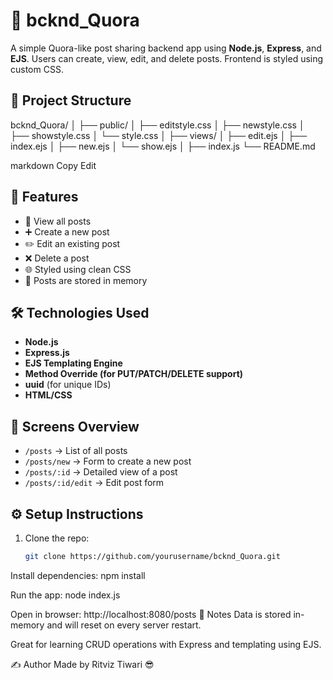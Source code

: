 # 🧠 bcknd_Quora

A simple Quora-like post sharing backend app using **Node.js**, **Express**, and **EJS**. Users can create, view, edit, and delete posts. Frontend is styled using custom CSS.

## 📁 Project Structure

bcknd_Quora/ │ ├── public/ │ ├── editstyle.css │ ├── newstyle.css │ ├── showstyle.css │ └── style.css │ ├── views/ │ ├── edit.ejs │ ├── index.ejs │ ├── new.ejs │ └── show.ejs │ ├── index.js └── README.md

markdown
Copy
Edit

## 🚀 Features

- 📜 View all posts
- ➕ Create a new post
- ✏️ Edit an existing post
- ❌ Delete a post
- 🌐 Styled using clean CSS
- 🧠 Posts are stored in memory

## 🛠️ Technologies Used

- **Node.js**
- **Express.js**
- **EJS Templating Engine**
- **Method Override (for PUT/PATCH/DELETE support)**
- **uuid** (for unique IDs)
- **HTML/CSS**

## 📸 Screens Overview

- `/posts` → List of all posts
- `/posts/new` → Form to create a new post
- `/posts/:id` → Detailed view of a post
- `/posts/:id/edit` → Edit post form

## ⚙️ Setup Instructions

1. Clone the repo:
   ```bash
   git clone https://github.com/yourusername/bcknd_Quora.git
Install dependencies:
npm install

Run the app:
node index.js

Open in browser:
http://localhost:8080/posts
🔧 Notes
Data is stored in-memory and will reset on every server restart.

Great for learning CRUD operations with Express and templating using EJS.

✍️ Author
Made by Ritviz Tiwari 😎
